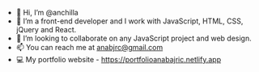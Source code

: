 - 👋 Hi, I’m @anchilla
- 👀 I’m a front-end developer and I work with JavaScript, HTML, CSS, jQuery and React.
- 💞️ I’m looking to collaborate on any JavaScript project and web design.
- 📫 You can reach me at anabjrc@gmail.com
- 💻 My portfolio website - https://portfolioanabajric.netlify.app

<!---
anchilla/anchilla is a ✨ special ✨ repository because its `README.md` (this file) appears on your GitHub profile.
You can click the Preview link to take a look at your changes.
--->
